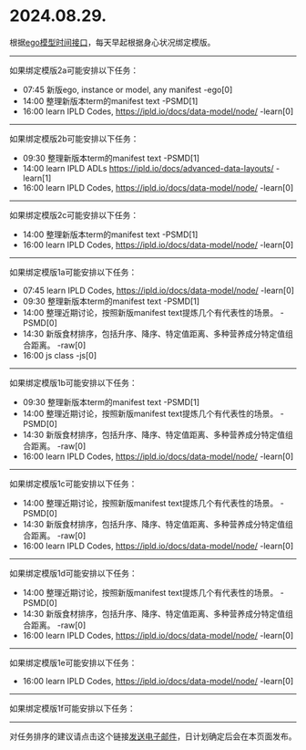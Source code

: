 # 2024.08.29.

根据[ego模型时间接口](https://gitee.com/hyg/blog/blob/master/timeflow.md)，每天早起根据身心状况绑定模版。

---
如果绑定模版2a可能安排以下任务：

- 07:45	新版ego, instance or model, any manifest -ego[0]
- 14:00	整理新版本term的manifest text -PSMD[1]
- 16:00	learn IPLD Codes, https://ipld.io/docs/data-model/node/ -learn[0]

---
如果绑定模版2b可能安排以下任务：

- 09:30	整理新版本term的manifest text -PSMD[1]
- 14:00	learn IPLD ADLs https://ipld.io/docs/advanced-data-layouts/ -learn[1]
- 16:00	learn IPLD Codes, https://ipld.io/docs/data-model/node/ -learn[0]

---
如果绑定模版2c可能安排以下任务：

- 14:00	整理新版本term的manifest text -PSMD[1]
- 16:00	learn IPLD Codes, https://ipld.io/docs/data-model/node/ -learn[0]

---
如果绑定模版1a可能安排以下任务：

- 07:45	learn IPLD Codes, https://ipld.io/docs/data-model/node/ -learn[0]
- 09:30	整理新版本term的manifest text -PSMD[1]
- 14:00	整理近期讨论，按照新版manifest text提炼几个有代表性的场景。 -PSMD[0]
- 14:30	新版食材排序，包括升序、降序、特定值距离、多种营养成分特定值组合距离。 -raw[0]
- 16:00	js class -js[0]

---
如果绑定模版1b可能安排以下任务：

- 09:30	整理新版本term的manifest text -PSMD[1]
- 14:00	整理近期讨论，按照新版manifest text提炼几个有代表性的场景。 -PSMD[0]
- 14:30	新版食材排序，包括升序、降序、特定值距离、多种营养成分特定值组合距离。 -raw[0]
- 16:00	learn IPLD Codes, https://ipld.io/docs/data-model/node/ -learn[0]

---
如果绑定模版1c可能安排以下任务：

- 14:00	整理近期讨论，按照新版manifest text提炼几个有代表性的场景。 -PSMD[0]
- 14:30	新版食材排序，包括升序、降序、特定值距离、多种营养成分特定值组合距离。 -raw[0]
- 16:00	learn IPLD Codes, https://ipld.io/docs/data-model/node/ -learn[0]

---
如果绑定模版1d可能安排以下任务：

- 14:00	整理近期讨论，按照新版manifest text提炼几个有代表性的场景。 -PSMD[0]
- 14:30	新版食材排序，包括升序、降序、特定值距离、多种营养成分特定值组合距离。 -raw[0]
- 16:00	learn IPLD Codes, https://ipld.io/docs/data-model/node/ -learn[0]

---
如果绑定模版1e可能安排以下任务：

- 16:00	learn IPLD Codes, https://ipld.io/docs/data-model/node/ -learn[0]

---
如果绑定模版1f可能安排以下任务：


---
对任务排序的建议请点击这个链接<a href="mailto:huangyg@mars22.com?subject=关于2024.08.29.任务排序的建议&body=date: 2024.08.29.%0D%0Afile: ../../blog/release/time/d.20240829.md%0D%0A---请勿修改邮件主题及以上内容---%0D%0A">发送电子邮件</a>，日计划确定后会在本页面发布。